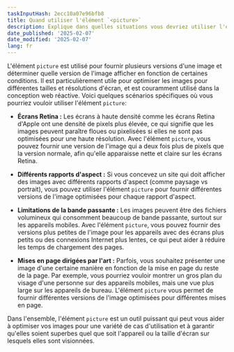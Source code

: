 ```yaml
---
taskInputHash: 2ecc10a07e96bfb8
title: Quand utiliser l'élément `<picture>`
description: Explique dans quelles situations vous devriez utiliser l'élément `<picture>`
date_published: '2025-02-07'
date_modified: '2025-02-07'
lang: fr
---
```

L'élément `picture` est utilisé pour fournir plusieurs versions d'une image et déterminer quelle version de l'image afficher en fonction de certaines conditions. Il est particulièrement utile pour optimiser les images pour différentes tailles et résolutions d'écran, et est couramment utilisé dans la conception web réactive. Voici quelques scénarios spécifiques où vous pourriez vouloir utiliser l'élément `picture`:

* **Écrans Retina :** Les écrans à haute densité comme les écrans Retina d'Apple ont une densité de pixels plus élevée, ce qui signifie que les images peuvent paraître floues ou pixelisées si elles ne sont pas optimisées pour une haute résolution. Avec l'élément `picture`, vous pouvez fournir une version de l'image qui a deux fois plus de pixels que la version normale, afin qu'elle apparaisse nette et claire sur les écrans Retina.

* **Différents rapports d'aspect :** Si vous concevez un site qui doit afficher des images avec différents rapports d'aspect (comme paysage vs portrait), vous pouvez utiliser l'élément `picture` pour fournir différentes versions de l'image optimisées pour chaque rapport d'aspect.

* **Limitations de la bande passante :** Les images peuvent être des fichiers volumineux qui consomment beaucoup de bande passante, surtout sur les appareils mobiles. Avec l'élément `picture`, vous pouvez fournir des versions plus petites de l'image pour les appareils avec des écrans plus petits ou des connexions Internet plus lentes, ce qui peut aider à réduire les temps de chargement des pages.

* **Mises en page dirigées par l'art :** Parfois, vous souhaitez présenter une image d'une certaine manière en fonction de la mise en page du reste de la page. Par exemple, vous pourriez vouloir montrer un gros plan du visage d'une personne sur des appareils mobiles, mais une vue plus large sur les appareils de bureau. L'élément `picture` vous permet de fournir différentes versions de l'image optimisées pour différentes mises en page.

Dans l'ensemble, l'élément `picture` est un outil puissant qui peut vous aider à optimiser vos images pour une variété de cas d'utilisation et à garantir qu'elles soient superbes quel que soit l'appareil ou la taille d'écran sur lesquels elles sont visionnées.
